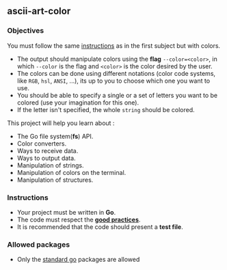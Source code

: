 ## ascii-art-color

### Objectives

You must follow the same [instructions](https://public.01-edu.org/subjects/ascii-art/) as in the first subject but with colors.

- The output should manipulate colors using the **flag** `--color=<color>`, in which `--color` is the flag and `<color>` is the color
  desired by the user.
- The colors can be done using different notations (color code systems, like `RGB`, `hsl`, `ANSI`, ...), its up to you to
  choose which one you want to use.
- You should be able to specify a single or a set of letters you want to be colored (use your imagination for this one).
- If the letter isn't specified, the whole `string` should be colored.

This project will help you learn about :

- The Go file system(**fs**) API.
- Color converters.
- Ways to receive data.
- Ways to output data.
- Manipulation of strings.
- Manipulation of colors on the terminal.
- Manipulation of structures.

### Instructions

- Your project must be written in **Go**.
- The code must respect the [**good practices**](https://public.01-edu.org/subjects/good-practices/).
- It is recommended that the code should present a **test file**.

### Allowed packages

- Only the [standard go](https://golang.org/pkg/) packages are allowed
